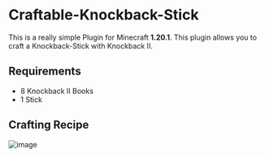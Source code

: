 # Craftable-Knockback-Stick
This is a really simple Plugin for Minecraft **1.20.1**.
This plugin allows you to craft a Knockback-Stick with Knockback II.

## Requirements 
 - 8 Knockback II Books
 - 1 Stick

## Crafting Recipe
![image](https://github.com/Timmmion/Craftable-Knockback-Stick/assets/121891331/159c013d-2b92-4749-b3b5-49b24c7a3dcc)
